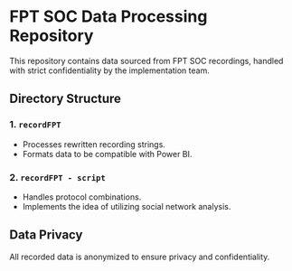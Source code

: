 # FPT SOC Data Processing Repository  

This repository contains data sourced from FPT SOC recordings, handled with strict confidentiality by the implementation team.  

## Directory Structure  

### 1. **`recordFPT`**  
- Processes rewritten recording strings.  
- Formats data to be compatible with Power BI.  

### 2. **`recordFPT - script`**  
- Handles protocol combinations.  
- Implements the idea of utilizing social network analysis.  

## Data Privacy  
All recorded data is anonymized to ensure privacy and confidentiality.  
